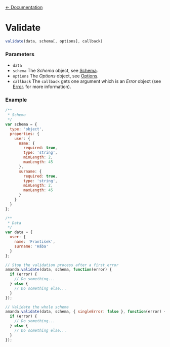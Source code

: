 [← Documentation](https://github.com/Baggz/Amanda/tree/master/docs/README.md)

<a name="validate"></a>
# Validate

```javascript
validate(data, schema[, options], callback)
```

### Parameters

* `data`
* `schema` The *Schema* object, see [Schema](https://github.com/Baggz/Amanda/tree/master/docs/objects/schema.md).
* `options` The *Options* object, see [Options](https://github.com/Baggz/Amanda/tree/master/docs/objects/options.md).
* `callback` The `callback` gets one argument which is an *Error* object (see [Error](https://github.com/Baggz/Amanda/tree/master/docs/objects/error.md). for more information).

### Example

```javascript
/**
 * Schema
 */
var schema = {
  type: 'object',
  properties: {
    user: {
      name: {
        required: true,
        type: 'string',
        minLength: 2,
        maxLength: 45
      },
      surname: {
        required: true,
        type: 'string',
        minLength: 2,
        maxLength: 45
      }
    }
  }
};

/**
 * Data
 */
var data = {
  user: {
    name: 'František',
    surname: 'Hába'
  }
};

// Stop the validation process after a first error
amanda.validate(data, schema, function(error) {
  if (error) {
    // Do something...
  } else {
    // Do something else...
  }
});

// Validate the whole schema
amanda.validate(data, schema, { singleError: false }, function(error) {
  if (error) {
    // Do something...
  } else {
    // Do something else...
  }
});
```